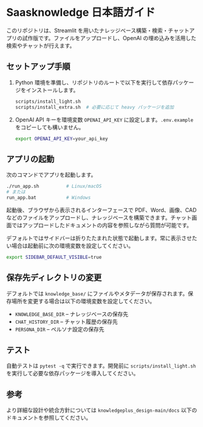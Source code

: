 # Saasknowledge 日本語ガイド

このリポジトリは、Streamlit を用いたナレッジベース構築・検索・チャットアプリの試作版です。ファイルをアップロードし、OpenAI の埋め込みを活用した検索やチャットが行えます。

## セットアップ手順

1. Python 環境を準備し、リポジトリのルートで以下を実行して依存パッケージをインストールします。
   ```bash
   scripts/install_light.sh
   scripts/install_extra.sh  # 必要に応じて heavy パッケージを追加
   ```
2. OpenAI API キーを環境変数 `OPENAI_API_KEY` に設定します。`.env.example` をコピーしても構いません。
   ```bash
   export OPENAI_API_KEY=your_api_key
   ```

## アプリの起動

次のコマンドでアプリを起動します。
```bash
./run_app.sh          # Linux/macOS
# または
run_app.bat           # Windows
```

起動後、ブラウザから表示されるインターフェースで PDF、Word、画像、CAD などのファイルをアップロードし、ナレッジベースを構築できます。チャット画面ではアップロードしたドキュメントの内容を参照しながら質問が可能です。

デフォルトではサイドバーは折りたたまれた状態で起動します。常に表示させたい場合は起動前に次の環境変数を設定してください。

```bash
export SIDEBAR_DEFAULT_VISIBLE=true
```

## 保存先ディレクトリの変更

デフォルトでは `knowledge_base/` にファイルやメタデータが保存されます。保存場所を変更する場合は以下の環境変数を設定してください。

- `KNOWLEDGE_BASE_DIR` – ナレッジベースの保存先
- `CHAT_HISTORY_DIR` – チャット履歴の保存先
- `PERSONA_DIR` – ペルソナ設定の保存先

## テスト

自動テストは `pytest -q` で実行できます。開発前に `scripts/install_light.sh` を実行して必要な依存パッケージを導入してください。

## 参考

より詳細な設計や統合方針については `knowledgeplus_design-main/docs` 以下のドキュメントを参照してください。
